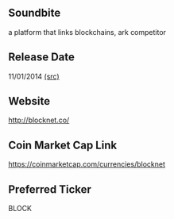 ## Soundbite

a platform that links blockchains, ark competitor

## Release Date

11/01/2014 [(src)](https://coinmarketcap.com/currencies/blocknet)

## Website

http://blocknet.co/

## Coin Market Cap Link

https://coinmarketcap.com/currencies/blocknet

## Preferred Ticker

BLOCK


